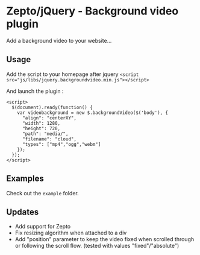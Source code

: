# Zepto/jQuery - Background video plugin

Add a background video to your website…

## Usage

Add the script to your homepage after jquery `<script src="js/libs/jquery.backgroundvideo.min.js"></script>`

And launch the plugin :

    <script>
      $(document).ready(function() {
        var videobackground = new $.backgroundVideo($('body'), {
          "align": "centerXY",
          "width": 1280,
          "height": 720,
          "path": "media/",
          "filename": "cloud",
          "types": ["mp4","ogg","webm"]
        });
      });
    </script>


## Examples

Check out the `example` folder.


## Updates
- Add support for Zepto
- Fix resizing algorithm when attached to a div
- Add "position" parameter to keep the video fixed when scrolled through or following the scroll flow. (tested with values "fixed"/"absolute") 

